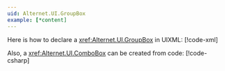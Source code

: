 ```yaml
---
uid: Alternet.UI.GroupBox
example: [*content]
---
```


Here is how to declare a <xref:Alternet.UI.GroupBox> in UIXML:
[!code-xml[](../../../Source/Samples/ApiDocDll/AllWindows/GroupBoxWindow.uixml#CreateUixmlDeclaration)]

Also, a <xref:Alternet.UI.ComboBox> can be created from code:
[!code-csharp[](../../../Source/Samples/ApiDocDll/AllWindows/GroupBoxWindow.uixml.cs#GroupBoxCSharpCreation)]
